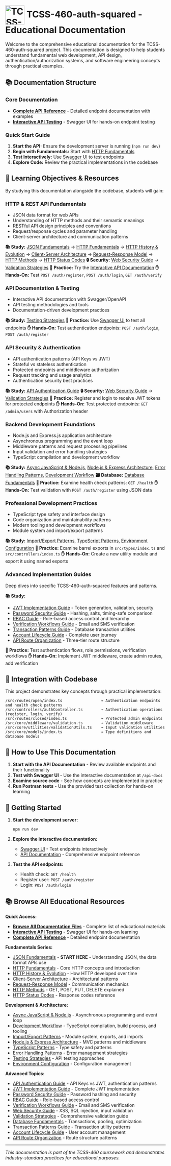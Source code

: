 # <img src="/images/logo.svg" alt="TCSS-460-auth-squared" width="60" style="vertical-align: middle;"> TCSS-460-auth-squared - Educational Documentation

Welcome to the comprehensive educational documentation for the TCSS-460-auth-squared project. This documentation is designed to help students understand fundamental web development, API design, authentication/authorization systems, and software engineering concepts through practical examples.

## 📚 Documentation Structure

### Core Documentation

- **[Complete API Reference](/doc/API_DOCUMENTATION.md)** - Detailed endpoint documentation with examples
- **[Interactive API Testing](http://localhost:8000/api-docs)** - Swagger UI for hands-on endpoint testing

### Quick Start Guide

1. **Start the API:** Ensure the development server is running (`npm run dev`)
2. **Begin with Fundamentals:** Start with [HTTP Fundamentals](/doc/http-fundamentals.md)
3. **Test Interactively:** Use [Swagger UI](http://localhost:8000/api-docs) to test endpoints
4. **Explore Code:** Review the practical implementations in the codebase

## 🎯 Learning Objectives & Resources

By studying this documentation alongside the codebase, students will gain:

### **HTTP & REST API Fundamentals**
- JSON data format for web APIs
- Understanding of HTTP methods and their semantic meanings
- RESTful API design principles and conventions
- Request/response cycles and parameter handling
- Client-server architecture and communication patterns

**📚 Study:** [JSON Fundamentals](/doc/json-fundamentals.md) → [HTTP Fundamentals](/doc/http-fundamentals.md) → [HTTP History & Evolution](/doc/http-history-evolution.md) → [Client-Server Architecture](/doc/client-server-architecture.md) → [Request-Response Model](/doc/request-response-model.md) → [HTTP Methods](/doc/http-methods.md) → [HTTP Status Codes](/doc/http-status-codes.md)
**🔒 Security:** [Web Security Guide](/doc/web-security-guide.md) → [Validation Strategies](/doc/validation-strategies.md)
**🔧 Practice:** Try the [Interactive API Documentation](http://localhost:8000/api-docs)
**✋ Hands-On:** Test `POST /auth/register`, `POST /auth/login`, `GET /auth/verify`

### **API Documentation & Testing**
- Interactive API documentation with Swagger/OpenAPI
- API testing methodologies and tools
- Documentation-driven development practices

**📚 Study:** [Testing Strategies](/doc/testing-strategies.md)
**🔧 Practice:** Use [Swagger UI](http://localhost:8000/api-docs) to test all endpoints
**✋ Hands-On:** Test authentication endpoints: `POST /auth/login`, `POST /auth/register`

### **API Security & Authentication**
- API authentication patterns (API Keys vs JWT)
- Stateful vs stateless authentication
- Protected endpoints and middleware authorization
- Request tracking and usage analytics
- Authentication security best practices

**📚 Study:** [API Authentication Guide](/doc/authentication-guide.md)
**🔒 Security:** [Web Security Guide](/doc/web-security-guide.md) → [Validation Strategies](/doc/validation-strategies.md)
**🔑 Practice:** Register and login to receive JWT tokens for protected endpoints
**✋ Hands-On:** Test protected endpoints: `GET /admin/users` with Authorization header

### **Backend Development Foundations**
- Node.js and Express.js application architecture
- Asynchronous programming and the event loop
- Middleware patterns and request processing pipelines
- Input validation and error handling strategies
- TypeScript compilation and development workflow

**📚 Study:** [Async JavaScript & Node.js](/doc/async-javascript-nodejs.md), [Node.js & Express Architecture](/doc/node-express-architecture.md), [Error Handling Patterns](/doc/error-handling-patterns.md), [Development Workflow](/doc/development-workflow.md)
**🗃️ Database:** [Database Fundamentals](/doc/database-fundamentals.md)
**🔧 Practice:** Examine health check patterns: `GET /health`
**✋ Hands-On:** Test validation with `POST /auth/register` using JSON data

### **Professional Development Practices**
- TypeScript type safety and interface design
- Code organization and maintainability patterns
- Modern tooling and development workflows
- Module system and import/export patterns

**📚 Study:** [Import/Export Patterns](/doc/import-export-patterns.md), [TypeScript Patterns](/doc/typescript-patterns.md), [Environment Configuration](/doc/environment-configuration.md)
**🔧 Practice:** Examine barrel exports in `src/types/index.ts` and `src/controllers/index.ts`
**✋ Hands-On:** Create a new utility module and export it using named exports

### **Advanced Implementation Guides**
Deep dives into specific TCSS-460-auth-squared features and patterns.

**📚 Study:**
- [JWT Implementation Guide](/doc/jwt-implementation-guide.md) - Token generation, validation, security
- [Password Security Guide](/doc/password-security-guide.md) - Hashing, salts, timing-safe comparison
- [RBAC Guide](/doc/rbac-guide.md) - Role-based access control and hierarchy
- [Verification Workflows Guide](/doc/verification-workflows-guide.md) - Email and SMS verification
- [Transaction Patterns Guide](/doc/transaction-patterns-guide.md) - Database transaction utilities
- [Account Lifecycle Guide](/doc/account-lifecycle-guide.md) - Complete user journey
- [API Route Organization](/doc/api-route-organization.md) - Three-tier route structure

**🔧 Practice:** Test authentication flows, role permissions, verification workflows
**✋ Hands-On:** Implement JWT middleware, create admin routes, add verification

## 🔗 Integration with Codebase

This project demonstrates key concepts through practical implementation:

```
/src/routes/open/index.ts                 → Authentication endpoints and health check patterns
/src/controllers/authController.ts        → Authentication operations (register, login, verify)
/src/routes/closed/index.ts               → Protected admin endpoints
/src/core/middleware/validation.ts        → Validation middleware
/src/core/utilities/validationUtils.ts    → Input validation utilities
/src/core/models/index.ts                 → Type definitions and database models
```

## 📖 How to Use This Documentation

1. **Start with the API Documentation** - Review available endpoints and their functionality
2. **Test with Swagger UI** - Use the interactive documentation at `/api-docs`
3. **Examine source code** - See how concepts are implemented in practice
4. **Run Postman tests** - Use the provided test collection for hands-on learning

## 🚀 Getting Started

1. **Start the development server:**
   ```bash
   npm run dev
   ```

2. **Explore the interactive documentation:**
   - [Swagger UI](http://localhost:8000/api-docs) - Test endpoints interactively
   - [API Documentation](http://localhost:8000/doc/API_DOCUMENTATION.md) - Comprehensive endpoint reference

3. **Test the API endpoints:**
   - Health check: `GET /health`
   - Register user: `POST /auth/register`
   - Login: `POST /auth/login`

## 📚 Browse All Educational Resources

**Quick Access:**
- **[Browse All Documentation Files](http://localhost:8000/doc)** - Complete list of educational materials
- **[Interactive API Testing](http://localhost:8000/api-docs)** - Swagger UI for hands-on learning
- **[Complete API Reference](http://localhost:8000/doc/API_DOCUMENTATION.md)** - Detailed endpoint documentation

**Fundamentals Series:**
- [JSON Fundamentals](http://localhost:8000/doc/json-fundamentals.md) - **START HERE** - Understanding JSON, the data format APIs use
- [HTTP Fundamentals](http://localhost:8000/doc/http-fundamentals.md) - Core HTTP concepts and introduction
- [HTTP History & Evolution](http://localhost:8000/doc/http-history-evolution.md) - How HTTP developed over time
- [Client-Server Architecture](http://localhost:8000/doc/client-server-architecture.md) - Architectural patterns
- [Request-Response Model](http://localhost:8000/doc/request-response-model.md) - Communication mechanics
- [HTTP Methods](http://localhost:8000/doc/http-methods.md) - GET, POST, PUT, DELETE explained
- [HTTP Status Codes](http://localhost:8000/doc/http-status-codes.md) - Response codes reference

**Development & Architecture:**
- [Async JavaScript & Node.js](http://localhost:8000/doc/async-javascript-nodejs.md) - Asynchronous programming and event loop
- [Development Workflow](http://localhost:8000/doc/development-workflow.md) - TypeScript compilation, build process, and tooling
- [Import/Export Patterns](http://localhost:8000/doc/import-export-patterns.md) - Module system, exports, and imports
- [Node.js & Express Architecture](http://localhost:8000/doc/node-express-architecture.md) - MVC patterns and middleware
- [TypeScript Patterns](http://localhost:8000/doc/typescript-patterns.md) - Type safety and patterns
- [Error Handling Patterns](http://localhost:8000/doc/error-handling-patterns.md) - Error management strategies
- [Testing Strategies](http://localhost:8000/doc/testing-strategies.md) - API testing approaches
- [Environment Configuration](http://localhost:8000/doc/environment-configuration.md) - Configuration management

**Advanced Topics:**
- [API Authentication Guide](http://localhost:8000/doc/authentication-guide.md) - API Keys vs JWT, authentication patterns
- [JWT Implementation Guide](http://localhost:8000/doc/jwt-implementation-guide.md) - Complete JWT implementation
- [Password Security Guide](http://localhost:8000/doc/password-security-guide.md) - Password hashing and security
- [RBAC Guide](http://localhost:8000/doc/rbac-guide.md) - Role-based access control
- [Verification Workflows Guide](http://localhost:8000/doc/verification-workflows-guide.md) - Email and SMS verification
- [Web Security Guide](http://localhost:8000/doc/web-security-guide.md) - XSS, SQL injection, input validation
- [Validation Strategies](http://localhost:8000/doc/validation-strategies.md) - Comprehensive validation guide
- [Database Fundamentals](http://localhost:8000/doc/database-fundamentals.md) - Transactions, pooling, optimization
- [Transaction Patterns Guide](http://localhost:8000/doc/transaction-patterns-guide.md) - Transaction utility patterns
- [Account Lifecycle Guide](http://localhost:8000/doc/account-lifecycle-guide.md) - User account management
- [API Route Organization](http://localhost:8000/doc/api-route-organization.md) - Route structure patterns

---

*This documentation is part of the TCSS-460 coursework and demonstrates industry-standard practices for educational purposes.*